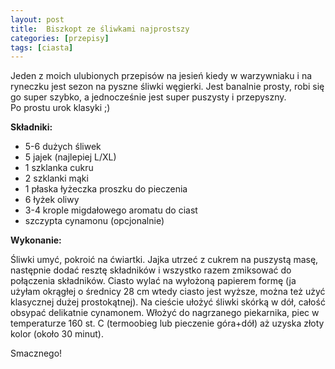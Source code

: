 ```yaml
---
layout: post
title:  Biszkopt ze śliwkami najprostszy
categories: [przepisy]
tags: [ciasta]
---
```

Jeden z moich ulubionych przepisów na jesień kiedy w warzywniaku i na ryneczku jest sezon na pyszne śliwki węgierki. Jest banalnie prosty, robi się go super szybko, a jednocześnie jest super puszysty i przepyszny. Po prostu urok klasyki ;)

**Składniki:**
* 5-6 dużych śliwek
* 5 jajek (najlepiej L/XL)
* 1 szklanka cukru
* 2 szklanki mąki
* 1 płaska łyżeczka proszku do pieczenia
* 6 łyżek oliwy
* 3-4 krople migdałowego aromatu do ciast
* szczypta cynamonu (opcjonalnie)

**Wykonanie:**

Śliwki umyć, pokroić na ćwiartki. Jajka utrzeć z cukrem na puszystą masę, następnie dodać resztę składników i wszystko razem zmiksować do połączenia składników. Ciasto wylać na wyłożoną papierem formę (ja użyłam okrągłej o średnicy 28 cm wtedy ciasto jest wyższe, można też użyć klasycznej dużej prostokątnej). Na cieście ułożyć śliwki skórką w dół, całość obsypać delikatnie cynamonem. Włożyć do nagrzanego piekarnika, piec w temperaturze 160 st. C (termoobieg lub pieczenie góra+dół) aż uzyska złoty kolor (około 30 minut).

Smacznego!